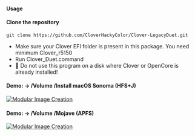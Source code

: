 #### Usage 


#### Clone the repository
 `git clone https://github.com/CloverHackyColor/Clover-LegacyDuet.git`
 
- Make sure your Clover EFI folder is present in this package. You need minimum Clover_r5150
- Run Clover_Duet.command
- 🚫 Do not use this program on a disk where Clover or OpenCore is already installed!
  
#### Demo: -> /Volume /Install macOS Sonoma (HFS+J)
[![Modular Image Creation](https://user-images.githubusercontent.com/6248794/218287389-96444e32-0bf1-4886-9632-ccd2e1f3614d.png)](https://youtu.be/md05MsZ3lZI)

#### Demo: -> /Volume /Mojave (APFS) 
[![Modular Image Creation](https://user-images.githubusercontent.com/6248794/218287389-96444e32-0bf1-4886-9632-ccd2e1f3614d.png)](https://youtu.be/ejvC_m7wj1c)

